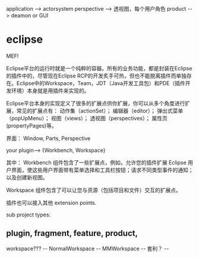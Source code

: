 application --> actorsystem
perspective --> 透视图，每个用户角色
product --> deamon or GUI

# eclipse

MEF!

Eclipse平台的运行时就是一个纯粹的容器。所有的业务功能，都是封装在Eclipse的插件中的，尽管现在Eclipse RCP的开发炙手可热，但也不能脱离插件而单独存在。Eclipse中的Workspace，Team，JDT（Java开发工具包）和PDE（插件开发环境）本身就是用插件来实现的。


Eclipse平台本身的实现定义了很多的扩展点供你扩展，你可以从多个角度进行扩展，常见的扩展点有：
动作集（actionSet）；
编辑器（editor）；
弹出式菜单（popUpMenu）；
视图（views）；
透视图（perspectives）；
属性页(propertyPages)等。


界面：
Window, Parts, Perspective


your plugin--> {Workbench, Workspace}

其中：
Workbench 组件包含了一些扩展点，例如，允许您的插件扩展 Eclipse 用户界面，使这些用户界面带有菜单选择和工具栏按钮；请求不同类型事件的通知；以及创建新视图。

Workspace 组件包含了可以让您与资源（包括项目和文件）交互的扩展点。

插件也可以接入其他 extension points.


<plugin
id="com.example.hello"
name="Hello Plug-in"
version="1.0.0"
provider-name="EXAMPLE"
class="com.example.hello.HelloPlugin">

<runtime>
<library name="hello.jar"/>
</runtime>



<extension
point="org.eclipse.ui.actionSets">
<actionSet
label="Sample Action Set"
visible="true"
id="com.example.hello.actionSet">
<menu
label="Sample &Menu"
id="sampleMenu">
<separator
name="sampleGroup">
</separator>
</menu>
<action
label="&Sample Action"
icon="icons/sample.gif"
class="com.example.hello.actions.SampleAction"
tooltip="Hello, Eclipse world"
menubarPath="sampleMenu/sampleGroup"
toolbarPath="sampleGroup"
id="com.example.hello.actions.SampleAction">
</action>
</actionSet>
</extension>



sub project types:

plugin,
fragment,
feature,
product,
---
workspace???
    -- NormalWorkspace
    -- MMWorkspace
    -- 套利？
    --
